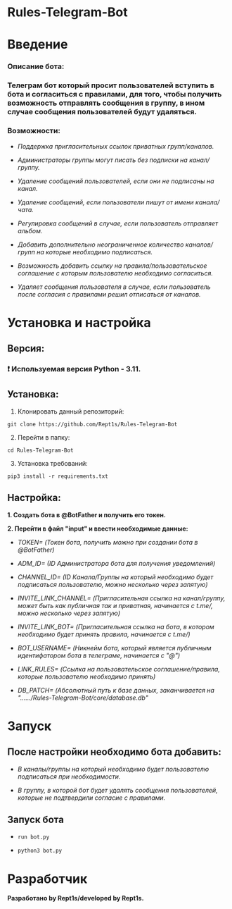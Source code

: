 # Rules-Telegram-Bot

# Введение

### Описание бота:

### Телеграм бот который просит пользователей вступить в бота и согласиться с правилами, для того, чтобы получить возможность отправлять сообщения в группу, в ином случае сообщения пользователей будут удаляться.


### Возможности:

- _Поддержка пригласительных ссылок приватных групп/каналов._
  
- _Администраторы группы могут писать без подписки на канал/группу._
  
- _Удаление сообщений пользователей, если они не подписаны на канал._
  
- _Удаление сообщений, если пользователи пишут от имени канала/чата._
  
- _Регулировка сообщений в случае, если пользователь отправляет альбом._

- _Добавить дополнительно неограниченное количество каналов/групп на которые необходимо подписаться._

- _Возможность добавить ссылку на правила/пользовательское соглашение с которым пользователю необходимо согласиться._

- _Удаляет сообщения пользователя в случае, если пользователь после согласия с правилами решил отписаться от каналов._



# Установка и настройка

## Версия:
### __❗ Используемая версия Python - 3.11.__

## Установка:

1. Клонировать данный репозиторий:

```git clone https://github.com/Rept1s/Rules-Telegram-Bot```

2. Перейти в папку:

```cd Rules-Telegram-Bot```

3. Установка требований:

```pip3 install -r requirements.txt```

## Настройка:

__1. Создать бота в @BotFather и получить его токен.__

__2. Перейти в файл "input" и ввести необходимые данные:__

- _TOKEN= (Токен бота, получить можно при создании бота в @BotFather)_

- _ADM_ID= (ID Администратора бота для получения уведомлений)_

- _CHANNEL_ID= (ID Канала/Группы на который необходимо будет подписаться пользователю, можно несколько через запятую)_

- _INVITE_LINK_CHANNEL= (Пригласительная ссылка на канал/группу, может быть как публичная так и приватная, начинается с t.me/, можно несколько через запятую)_

- _INVITE_LINK_BOT= (Пригласительная ссылка на бота, в котором необходимо будет принять правила, начинается с t.me/)_

- _BOT_USERNAME= (Никнейм бота, который является публичным идентифатором бота в телеграме, начинается с "@")_

- _LINK_RULES= (Ссылка на пользовательское соглашение/правила, которые пользователю необходимо принять)_

- _DB_PATCH= (Абсолютный путь к базе данных, заканчивается на "....../Rules-Telegram-Bot/core/database.db"_

# Запуск

## После настройки необходимо бота добавить:

- _В каналы/группы на который необходимо будет пользователю подписаться при необходимости._

- _В группу, в которой бот будет удалять сообщения пользователей, которые не подтвердили согласие с правилами._

## Запуск бота

- ```run bot.py```
  
- ```python3 bot.py```
  
# Разработчик

__Разработано by Rept1s/developed by Rept1s.__
